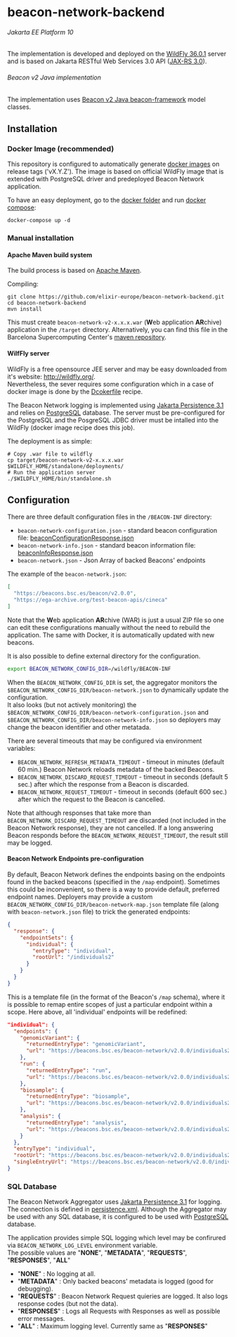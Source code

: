 # beacon-network-backend

###### Jakarta EE Platform 10
The implementation is developed and deployed on the [WildFly 36.0.1](http://wildfly.org/) server and is based on Jakarta RESTful Web Services 3.0 API ([JAX-RS 3.0](https://jakarta.ee/specifications/restful-ws/3.0/)).

###### Beacon v2 Java implementation
The implementation uses [Beacon v2 Java beacon-framework](https://github.com/elixir-europe/java-beacon-v2.api) model classes.

## Installation

### Docker Image (recommended)
This repository is configured to automatically generate [docker images](https://github.com/elixir-europe/beacon-network-backend/pkgs/container/beacon-network-backend) on release tags ('vX.Y.Z'). The image is based on official WildFly image that is extended with PostgreSQL driver and predeployed Beacon Network application.

To have an easy deployment, go to the [docker folder](./docker) and run [docker compose](https://docs.docker.com/compose/):

```
docker-compose up -d
```

### Manual installation

#### Apache Maven build system
The build process is based on [Apache Maven](https://maven.apache.org/).

Compiling:
```shell
git clone https://github.com/elixir-europe/beacon-network-backend.git
cd beacon-network-backend
mvn install
```
This must create `beacon-network-v2-x.x.x.war` (**W**eb application **AR**chive) application in the `/target` directory. Alternatively, you can find this file in the Barcelona Supercomputing Center's [maven repository](https://inb.bsc.es/maven/es/bsc/inb/ga4gh/beacon-network-v2/0.0.9/beacon-network-v2-0.0.9.war).

#### WilfFly server
WildFly is a free opensource JEE server and may be easy downloaded from it's website: http://wildfly.org/.  
Nevertheless, the sever requires some configuration which in a case of docker image is done by the [Dcokerfile](https://github.com/elixir-europe/beacon-network-backend/blob/2d42fa703742de713c238a3c2e2e3e5bc6e2c4c7/docker/Dockerfile#L15) recipe.

The Beacon Network logging is implemented using [Jakarta Persistence 3.1](https://jakarta.ee/specifications/persistence/3.1/) and relies on [PostgreSQL](https://www.postgresql.org/) database.
The server must be pre-configured for the PostgreSQL and the PosgreSQL JDBC driver must be intalled into the WildFly (docker image recipe does this job).

The deployment is as simple:

```shell
# Copy .war file to wildfly
cp target/beacon-network-v2-x.x.x.war $WILDFLY_HOME/standalone/deployments/
# Run the application server
./$WILDFLY_HOME/bin/standalone.sh
```

## Configuration

There are three default configuration files in the `/BEACON-INF` directory:
* `beacon-network-configuration.json` - standard beacon configuration file: [beaconConfigurationResponse.json](https://github.com/ga4gh-beacon/beacon-v2/blob/main/framework/json/responses/beaconConfigurationResponse.json)
* `beacon-network-info.json` - standard beacon information file: [beaconInfoResponse.json](https://github.com/ga4gh-beacon/beacon-v2/blob/main/framework/json/responses/beaconInfoResponse.json)
* `beacon-network.json` - Json Array of backed Beacons' endpoints  

The example of the `beacon-network.json`:
```json
[
  "https://beacons.bsc.es/beacon/v2.0.0",
  "https://ega-archive.org/test-beacon-apis/cineca"
]
```
Note that the **W**eb application **AR**chive (WAR) is just a usual ZIP file so one can edit these configurations manually without the need to rebuild the application. The same with Docker, it is automatically updated with new beacons.

It is also possible to define external directory for the configuration.
```bash
export BEACON_NETWORK_CONFIG_DIR=/wildfly/BEACON-INF
```
When the `BEACON_NETWORK_CONFIG_DIR` is set, the aggregator monitors the `$BEACON_NETWORK_CONFIG_DIR/beacon-network.json` to dynamically update the configuration.  
It also looks (but not actively monitoring) the `$BEACON_NETWORK_CONFIG_DIR/beacon-network-configuration.json` and `$BEACON_NETWORK_CONFIG_DIR/beacon-network-info.json` so deployers may change the beacon identifier and other metatada.

There are several timeouts that may be configured via environment variables:
- `BEACON_NETWORK_REFRESH_METADATA_TIMEOUT` - timeout in minutes (default 60 min.) Beacon Network reloads metadata of the backed Beacons.
- `BEACON_NETWORK_DISCARD_REQUEST_TIMEOUT` - timeout in seconds (default 5 sec.) after which the response from a Beacon is discarded.
- `BEACON_NETWORK_REQUEST_TIMEOUT` - timeout in seconds (default 600 sec.) after which the request to the Beacon is cancelled.

Note that although responses that take more than `BEACON_NETWORK_DISCARD_REQUEST_TIMEOUT` are discarded (not included in the Beacon Network response), they are not cancelled.
If a long answering Beacon responds before the `BEACON_NETWORK_REQUEST_TIMEOUT`, the result still may be logged.

#### Beacon Network Endpoints pre-configuration

By default, Beacon Network defines the endpoints basing on the endpoints found in the backed beacons (specified in the `/map` endpoint).
Sometimes this could be inconvenient, so there is a way to provide default, preferred endpoint names. Deployers may provide a custom `BEACON_NETWORK_CONFIG_DIR/beacon-network-map.json` template file
(along with `beacon-network.json` file) to trick the generated endpoints:

```json
{
  "response": {
    "endpointSets": {
      "individual": {
        "entryType": "individual",
        "rootUrl": "/individuals2"
      }
    }
  }
}
```

This is a template file (in the format of the Beacon's `/map` schema), where it is possible to remap entire scopes of just a particular endpoint within a scope. 
Here above, all 'individual' endpoints will be redefined:

```json
"individual": {
  "endpoints": {
    "genomicVariant": {
      "returnedEntryType": "genomicVariant",
      "url": "https://beacons.bsc.es/beacon-network/v2.0.0/individuals2/{id}/g_variants"
    },
    "run": {
      "returnedEntryType": "run",
      "url": "https://beacons.bsc.es/beacon-network/v2.0.0/individuals2/{id}/runs"
    },
    "biosample": {
      "returnedEntryType": "biosample",
      "url": "https://beacons.bsc.es/beacon-network/v2.0.0/individuals2/{id}/biosamples"
    },
    "analysis": {
      "returnedEntryType": "analysis",
      "url": "https://beacons.bsc.es/beacon-network/v2.0.0/individuals2/{id}/analyses"
    }
  },
  "entryType": "individual",
  "rootUrl": "https://beacons.bsc.es/beacon-network/v2.0.0/individuals2",
  "singleEntryUrl": "https://beacons.bsc.es/beacon-network/v2.0.0/individuals2/{id}"
}
```

### SQL Database

The Beacon Network Aggregator uses [Jakarta Persistence 3.1](https://jakarta.ee/specifications/persistence/3.1/) for logging.
The connection is defined in [persistence.xml](https://github.com/elixir-europe/beacon-network-backend/blob/master/src/main/resources/META-INF/persistence.xml).
Although the Aggregator may be used with any SQL database, it is configured to be used with [PostgreSQL](https://www.postgresql.org/) database.

The application provides simple SQL logging which level may be confirured via `BEACON_NETWORK_LOG_LEVEL` environment variable.  
The possible values are "**NONE**", "**METADATA**", "**REQUESTS**", "**RESPONSES**", "**ALL**"
- "**NONE**" : No logging at all.
- "**METADATA**" : Only backed beacons' metadata is logged (good for debugging).
- "**REQUESTS**" : Beacon Network Request quieries are logged. It also logs response codes (but not the data).
- "**RESPONSES**" : Logs all Requests with Responses as well as possible error messages.
- "**ALL**" : Maximum logging level. Currently same as "**RESPONSES**"

